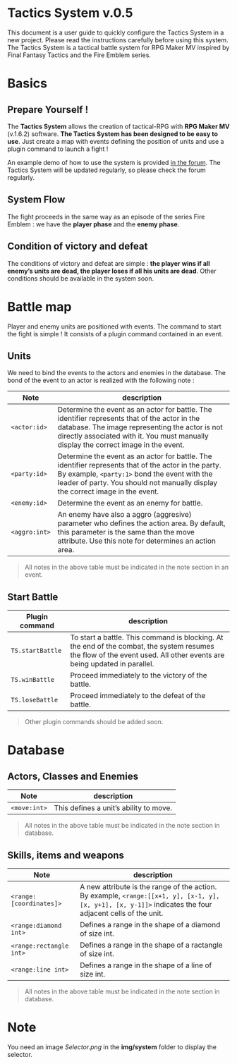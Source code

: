 # Tactics System v.0.5

This document is a user guide to quickly configure the Tactics System in a new project. Please read the instructions carefully before using this system. The Tactics System is a tactical battle system for RPG Maker MV inspired by Final Fantasy Tactics and the Fire Emblem series.


# Basics
## Prepare Yourself !
The **Tactics System** allows the creation of tactical-RPG with **RPG Maker MV**  (v.1.6.2)  software. **The Tactics System has been designed to be easy to use**. Just create a map with events defining the position of units and use a plugin command to launch a fight !

An example demo of how to use the system is provided [in the forum](https://forums.rpgmakerweb.com/index.php?forums/js-plugins-in-development.137/). The Tactics System will be updated regularly, so please check the forum regularly.

## System Flow
The fight proceeds in the same way as an episode of the series Fire Emblem : we have the **player phase** and the **enemy phase**.

## Condition of victory and defeat
The conditions of victory and defeat are simple : **the player wins if all enemy’s units are dead, the player loses if all his units are dead**.
Other conditions should be available in the system soon.

# Battle map
Player and enemy units are positioned with events. The command to start the fight is simple ! It consists of a plugin command contained in an event.

## Units
We need to bind the events to the actors and enemies in the database. The bond of the event to an actor is realized with the following note :

| Note           | description                               |
|----------------|-------------------------------------------|
|`<actor:id>`    | Determine the event as an actor for battle. The identifier represents that of the actor in the database.  The image representing the actor is not directly associated with it. You must manually display the correct image in the event.                                          |
|`<party:id>`    | Determine the event as an actor for battle. The identifier represents that of the actor in the party. By example, `<party:1>` bond the event with the leader of party. You should not manually display the correct image in the event.
|`<enemy:id>`    | Determine the event as an enemy for battle.
|`<aggro:int>`   | An enemy have also a aggro (aggresive) parameter who defines the action area. By default, this parameter is the same than the move attribute. Use this note for determines an action area.

> All notes in the above table must be indicated in the note section in an event.

## Start Battle

| Plugin command  | description                            |
|-----------------|----------------------------------------|
|`TS.startBattle` | To start a battle. This command is blocking. At the end of the combat, the system resumes the flow of the event used.  All other events are being updated in parallel.
|`TS.winBattle`| Proceed immediately to the victory of the battle.
|`TS.loseBattle`| Proceed immediately to the defeat of the battle.

> Other plugin commands should be added soon.

# Database
## Actors, Classes and Enemies

| Note                    | description                          |
|-------------------------|--------------------------------------|
|`<move:int>`             | This defines a unit’s ability to move.

> All notes in the above table must be indicated in the note section in database.

## Skills, items and weapons

| Note                    | description                           |
|-------------------------|---------------------------------------|
| `<range:[coordinates]>` | A new attribute is the range of the action. By example, `<range:[[x+1, y], [x-1, y], [x, y+1], [x, y-1]]>` indicates the four adjacent cells of the unit.
| `<range:diamond int>`   | Defines a range in the shape of a diamond of size int.
| `<range:rectangle int>` | Defines a range in the shape of a ractangle of size int.
| `<range:line int>`      | Defines a range in the shape of a line of size int.

> All notes in the above table must be indicated in the note section in database.

# Note
You need an image _Selector.png_ in the **img/system** folder to display the selector.
